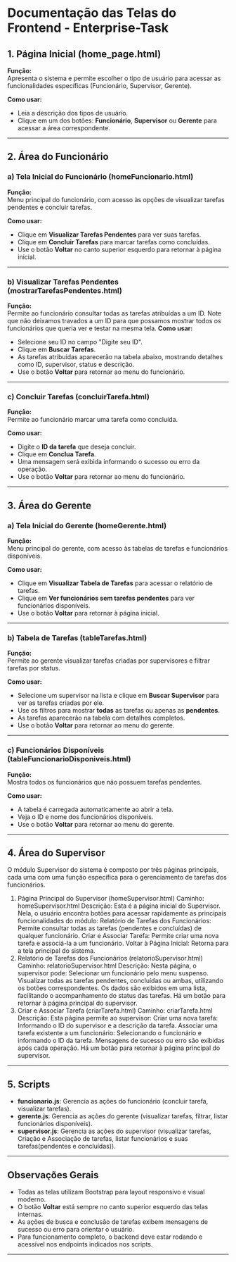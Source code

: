 
# Documentação das Telas do Frontend - Enterprise-Task

## 1. Página Inicial (home_page.html)

**Função:**  
Apresenta o sistema e permite escolher o tipo de usuário para acessar as funcionalidades específicas (Funcionário, Supervisor, Gerente).

**Como usar:**  
- Leia a descrição dos tipos de usuário.
- Clique em um dos botões: **Funcionário**, **Supervisor** ou **Gerente** para acessar a área correspondente.

---

## 2. Área do Funcionário

### a) Tela Inicial do Funcionário (homeFuncionario.html)

**Função:**  
Menu principal do funcionário, com acesso às opções de visualizar tarefas pendentes e concluir tarefas.

**Como usar:**  
- Clique em **Visualizar Tarefas Pendentes** para ver suas tarefas.
- Clique em **Concluir Tarefas** para marcar tarefas como concluídas.
- Use o botão **Voltar** no canto superior esquerdo para retornar à página inicial.

---

### b) Visualizar Tarefas Pendentes (mostrarTarefasPendentes.html)

**Função:**  
Permite ao funcionário consultar todas as tarefas atribuídas a um ID.
Note que não deixamos travados a um ID para que possamos mostrar todos os funcionários que queria ver e testar na mesma tela.
**Como usar:**  
- Selecione seu ID no campo "Digite seu ID".
- Clique em **Buscar Tarefas**.
- As tarefas atribuídas aparecerão na tabela abaixo, mostrando detalhes como ID, supervisor, status e descrição.
- Use o botão **Voltar** para retornar ao menu do funcionário.

---

### c) Concluir Tarefas (concluirTarefa.html)

**Função:**  
Permite ao funcionário marcar uma tarefa como concluída.

**Como usar:**  
- Digite o **ID da tarefa** que deseja concluir.
- Clique em **Conclua Tarefa**.
- Uma mensagem será exibida informando o sucesso ou erro da operação.
- Use o botão **Voltar** para retornar ao menu do funcionário.

---

## 3. Área do Gerente

### a) Tela Inicial do Gerente (homeGerente.html)

**Função:**  
Menu principal do gerente, com acesso às tabelas de tarefas e funcionários disponíveis.

**Como usar:**  
- Clique em **Visualizar Tabela de Tarefas** para acessar o relatório de tarefas.
- Clique em **Ver funcionários sem tarefas pendentes** para ver funcionários disponíveis.
- Use o botão **Voltar** para retornar à página inicial.

---

### b) Tabela de Tarefas (tableTarefas.html)

**Função:**  
Permite ao gerente visualizar tarefas criadas por supervisores e filtrar tarefas por status.

**Como usar:**  
- Selecione um supervisor na lista e clique em **Buscar Supervisor** para ver as tarefas criadas por ele.
- Use os filtros para mostrar **todas** as tarefas ou apenas as **pendentes**.
- As tarefas aparecerão na tabela com detalhes completos.
- Use o botão **Voltar** para retornar ao menu do gerente.

---

### c) Funcionários Disponíveis (tableFuncionarioDisponiveis.html)

**Função:**  
Mostra todos os funcionários que não possuem tarefas pendentes.

**Como usar:**  
- A tabela é carregada automaticamente ao abrir a tela.
- Veja o ID e nome dos funcionários disponíveis.
- Use o botão **Voltar** para retornar ao menu do gerente.

---

## 4. Área do Supervisor


O módulo Supervisor do sistema é composto por três páginas principais, cada uma com uma função específica para o gerenciamento de tarefas dos funcionários.

1. Página Principal do Supervisor (homeSupervisor.html)
Caminho: homeSupervisor.html
Descrição:
Esta é a página inicial do Supervisor. Nela, o usuário encontra botões para acessar rapidamente as principais funcionalidades do módulo:
Relatório de Tarefas dos Funcionários: Permite consultar todas as tarefas (pendentes e concluídas) de qualquer funcionário.
Criar e Associar Tarefa: Permite criar uma nova tarefa e associá-la a um funcionário.
Voltar à Página Inicial: Retorna para a tela principal do sistema.
2. Relatório de Tarefas dos Funcionários (relatorioSupervisor.html)
Caminho: relatorioSupervisor.html
Descrição:
Nesta página, o supervisor pode:
Selecionar um funcionário pelo menu suspenso.
Visualizar todas as tarefas pendentes, concluídas ou ambas, utilizando os botões correspondentes.
Os dados são exibidos em uma lista, facilitando o acompanhamento do status das tarefas.
Há um botão para retornar à página principal do supervisor.
3. Criar e Associar Tarefa (criarTarefa.html)
Caminho: criarTarefa.html
Descrição:
Esta página permite ao supervisor:
Criar uma nova tarefa: Informando o ID do supervisor e a descrição da tarefa.
Associar uma tarefa existente a um funcionário: Selecionando o funcionário e informando o ID da tarefa.
Mensagens de sucesso ou erro são exibidas após cada operação.
Há um botão para retornar à página principal do supervisor.

---

## 5. Scripts

- **funcionario.js**: Gerencia as ações do funcionário (concluir tarefa, visualizar tarefas).
- **gerente.js**: Gerencia as ações do gerente (visualizar tarefas, filtrar, listar funcionários disponíveis).
- **supervisor.js**: Gerencia as ações do supervisor (visualizar tarefas, Criação e Associação de tarefas, listar funcionários e suas tarefas(pendentes e concluídas)).
---

## Observações Gerais

- Todas as telas utilizam Bootstrap para layout responsivo e visual moderno.
- O botão **Voltar** está sempre no canto superior esquerdo das telas internas.
- As ações de busca e conclusão de tarefas exibem mensagens de sucesso ou erro para orientar o usuário.
- Para funcionamento completo, o backend deve estar rodando e acessível nos endpoints indicados nos scripts.

---
